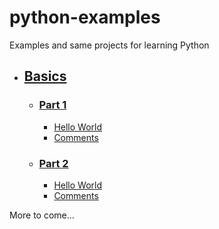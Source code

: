 # python-examples
 Examples and same projects for learning Python

- ## [Basics](https://github.com/mackenly/python-examples/tree/main/examples/basics)
   - ### [Part 1](https://github.com/mackenly/python-examples/tree/main/examples/basics/part1)
     - [Hello World](https://github.com/mackenly/python-examples/blob/main/examples/basics/part1/1-helloworld.py)
     - [Comments](https://github.com/mackenly/python-examples/blob/main/examples/basics/part1/2-comments.py)
   - ### [Part 2](https://github.com/mackenly/python-examples/tree/main/examples/basics/part2)
     - [Hello World](https://github.com/mackenly/python-examples/blob/main/examples/basics/part1/1-helloworld.py)
     - [Comments](https://github.com/mackenly/python-examples/blob/main/examples/basics/part1/2-comments.py)


More to come...

